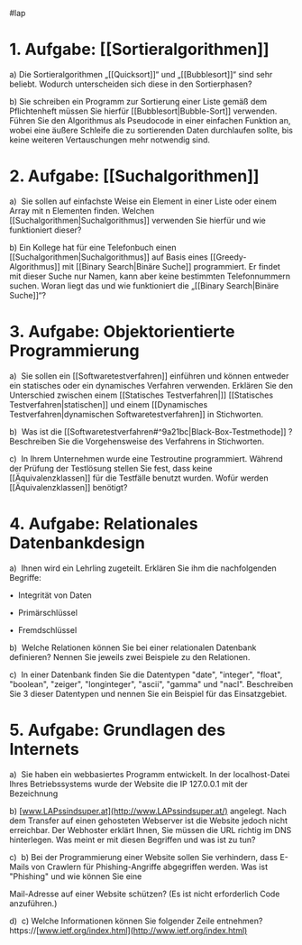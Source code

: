 #lap
# 1. Aufgabe: [[Sortieralgorithmen]]

a) Die Sortieralgorithmen „[[Quicksort]]“ und „[[Bubblesort]]“ sind sehr beliebt. Wodurch unterscheiden sich diese in den Sortierphasen?

b) Sie schreiben ein Programm zur Sortierung einer Liste gemäß dem Pflichtenheft müssen Sie hierfür [[Bubblesort|Bubble-Sort]] verwenden. Führen Sie den Algorithmus als Pseudocode in einer
einfachen Funktion an, wobei eine äußere Schleife die zu sortierenden Daten durchlaufen sollte, bis keine weiteren Vertauschungen mehr notwendig sind.

# 2. Aufgabe: [[Suchalgorithmen]]

a)  Sie sollen auf einfachste Weise ein Element in einer Liste oder einem Array mit n
Elementen finden. Welchen [[Suchalgorithmen|Suchalgorithmus]] verwenden Sie hierfür und wie funktioniert dieser?

b) Ein Kollege hat für eine Telefonbuch einen [[Suchalgorithmen|Suchalgorithmus]] auf Basis eines [[Greedy-Algorithmus]] mit [[Binary Search|Binäre Suche]] programmiert. Er findet mit dieser Suche nur Namen, kann aber keine bestimmten Telefonnummern suchen. Woran liegt das und wie funktioniert die
„[[Binary Search|Binäre Suche]]“?

# 3. Aufgabe: Objektorientierte Programmierung

a)  Sie sollen ein [[Softwaretestverfahren]] einführen und können entweder ein statisches oder ein dynamisches Verfahren verwenden. Erklären Sie den Unterschied zwischen einem [[Statisches Testverfahren|]] [[Statisches Testverfahren|statischen]] und einem [[Dynamisches Testverfahren|dynamischen Softwaretestverfahren]] in Stichworten.

b)  Was ist die [[Softwaretestverfahren#^9a21bc|Black-Box-Testmethode]] ? Beschreiben Sie die Vorgehensweise des Verfahrens in Stichworten.

c)  In Ihrem Unternehmen wurde eine Testroutine programmiert. Während der Prüfung der Testlösung stellen Sie fest, dass keine [[Äquivalenzklassen]] für die Testfälle benutzt wurden. Wofür werden [[Äquivalenzklassen]] benötigt?

# 4. Aufgabe: Relationales Datenbankdesign

a)  Ihnen wird ein Lehrling zugeteilt. Erklären Sie ihm die nachfolgenden Begriffe:

•  Integrität von Daten

•  Primärschlüssel

•  Fremdschlüssel

b)  Welche Relationen können Sie bei einer relationalen Datenbank definieren? Nennen Sie jeweils zwei Beispiele zu den Relationen.

c)  In einer Datenbank finden Sie die Datentypen "date", "integer", "float", "boolean",
"zeiger", "longinteger", "ascii", "gamma" und "nacl". Beschreiben Sie 3 dieser Datentypen und nennen Sie ein Beispiel für das Einsatzgebiet.

  

# 5. Aufgabe: Grundlagen des Internets

a)  Sie haben ein webbasiertes Programm entwickelt. In der localhost-Datei Ihres Betriebssystems wurde der Website die IP 127.0.0.1 mit der Bezeichnung

b) [www.LAPssindsuper.at](http://www.LAPssindsuper.at/) angelegt. Nach dem Transfer auf einen gehosteten Webserver ist die Website jedoch nicht erreichbar. Der Webhoster erklärt Ihnen, Sie müssen die URL richtig im DNS hinterlegen. Was meint er mit diesen Begriffen und was ist zu tun?

c)  b) Bei der Programmierung einer Website sollen Sie verhindern, dass E-Mails von Crawlern für Phishing-Angriffe abgegriffen werden. Was ist "Phishing" und wie können Sie eine

Mail-Adresse auf einer Website schützen? (Es ist nicht erforderlich Code anzuführen.)

d)  c) Welche Informationen können Sie folgender Zeile entnehmen? https://[www.ietf.org/index.html](http://www.ietf.org/index.html)